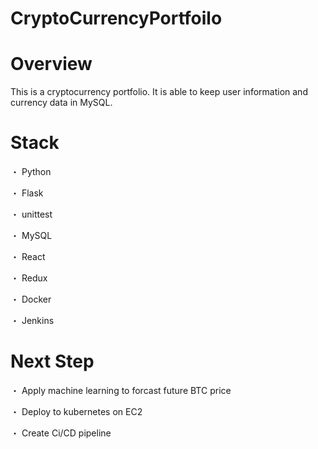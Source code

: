 # CryptoCurrencyPortfoilo

# Overview
This is a cryptocurrency portfolio. It is able to keep user information and currency data in MySQL.

# Stack
・ Python

・ Flask

・ unittest

・ MySQL

・ React

・ Redux

・ Docker

・ Jenkins

# Next Step
・ Apply machine learning to forcast future BTC price

・ Deploy to kubernetes on EC2

・ Create Ci/CD pipeline
